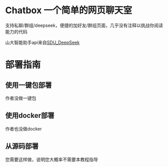 # Chatbox 一个简单的网页聊天室

支持私聊/群组/deepseek，便捷的加好友/群组页面，几乎没有注释以挑战你阅读能力的代码

山大智能助手api来自[SDU_DeepSeek](https://github.com/futz12/SDU_DeepSeek)

# 部署指南

## 使用一键包部署
作者没做一键包

## 使用docker部署
作者也没做docker

## 从源码部署
您需要这样做，说明您大概率不需要本教程指导